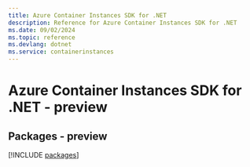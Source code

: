 ```yaml
---
title: Azure Container Instances SDK for .NET
description: Reference for Azure Container Instances SDK for .NET
ms.date: 09/02/2024
ms.topic: reference
ms.devlang: dotnet
ms.service: containerinstances
---
```

# Azure Container Instances SDK for .NET - preview
## Packages - preview
[!INCLUDE [packages](container-instances-index.md)]